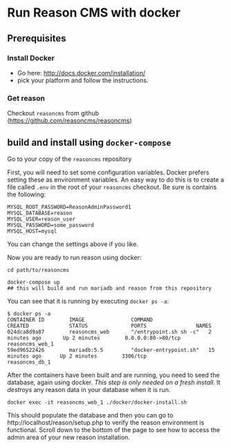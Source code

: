 # Run Reason CMS with docker

## Prerequisites
### Install Docker

 * Go here: http://docs.docker.com/installation/
 * pick your platform and follow the instructions.

### Get reason
Checkout `reasoncms` from github (https://github.com/reasoncms/reasoncms)


## build and install using `docker-compose`
Go to your copy of the `reasoncms` repository

First, you will need to set some configuration variables. Docker prefers setting these as environment variables. An easy way to do this is to create a file called `.env` in the root of your `reasoncms` checkout. Be sure is contains the following:

```
MYSQL_ROOT_PASSWORD=ReasonAdminPassword1
MYSQL_DATABASE=reason
MYSQL_USER=reason_user
MYSQL_PASSWORD=some_password
MYSQL_HOST=mysql
```

You can change the settings above if you like.

Now you are ready to run reason using docker:

```
cd path/to/reasoncms

docker-compose up
## this will build and run mariadb and reason from this repository

```
You can see that it is running by executing `docker ps -a`:

```
$ docker ps -a
CONTAINER ID        IMAGE               COMMAND                  CREATED             STATUS              PORTS                NAMES
024dca8d9a87        reasoncms_web       "/entrypoint.sh sh -c"   2 minutes ago       Up 2 minutes        0.0.0.0:80->80/tcp   reasoncms_web_1
59ed96522426        mariadb:5.5         "docker-entrypoint.sh"   15 minutes ago      Up 2 minutes        3306/tcp             reasoncms_db_1
```

After the containers have been built and are running, you need to seed the database, again using docker. *This step is only needed on a fresh install*. It *destroys* any reason data in your database when it is run.

`docker exec -it reasoncms_web_1 ./docker/docker-install.sh`

This should populate the database and then you can go to http://localhost/reason/setup.php to verify the reason environment is functional. Scroll down to the bottom of the page to see how to access the admin area of your new reason installation.
